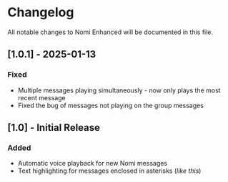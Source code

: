 # Changelog

All notable changes to Nomi Enhanced will be documented in this file.

## [1.0.1] - 2025-01-13

### Fixed
- Multiple messages playing simultaneously - now only plays the most recent message
- Fixed the bug of messages not playing on the group messages

## [1.0] - Initial Release

### Added
- Automatic voice playback for new Nomi messages
- Text highlighting for messages enclosed in asterisks (*like this*)
